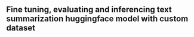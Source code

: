## Fine tuning, evaluating and inferencing text summarization huggingface model with custom dataset 
